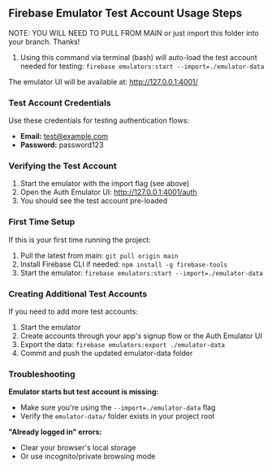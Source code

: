 ## Firebase Emulator Test Account Usage Steps

NOTE: YOU WILL NEED TO PULL FROM MAIN or just import this folder into your branch. Thanks!

1.  Using this command via terminal (bash) will auto-load the test account needed for testing:
    ```firebase emulators:start --import=./emulator-data```

The emulator UI will be available at: http://127.0.0.1:4001/

### Test Account Credentials

Use these credentials for testing authentication flows:

- **Email:** test@example.com
- **Password:** password123

### Verifying the Test Account

1. Start the emulator with the import flag (see above)
2. Open the Auth Emulator UI: http://127.0.0.1:4001/auth
3. You should see the test account pre-loaded

### First Time Setup

If this is your first time running the project:

1. Pull the latest from main: `git pull origin main`
2. Install Firebase CLI if needed: `npm install -g firebase-tools`
3. Start the emulator: `firebase emulators:start --import=./emulator-data`

### Creating Additional Test Accounts

If you need to add more test accounts:

1. Start the emulator
2. Create accounts through your app's signup flow or the Auth Emulator UI
3. Export the data: `firebase emulators:export ./emulator-data`
4. Commit and push the updated emulator-data folder

### Troubleshooting

**Emulator starts but test account is missing:**
- Make sure you're using the `--import=./emulator-data` flag
- Verify the `emulator-data/` folder exists in your project root

**"Already logged in" errors:**
- Clear your browser's local storage
- Or use incognito/private browsing mode
